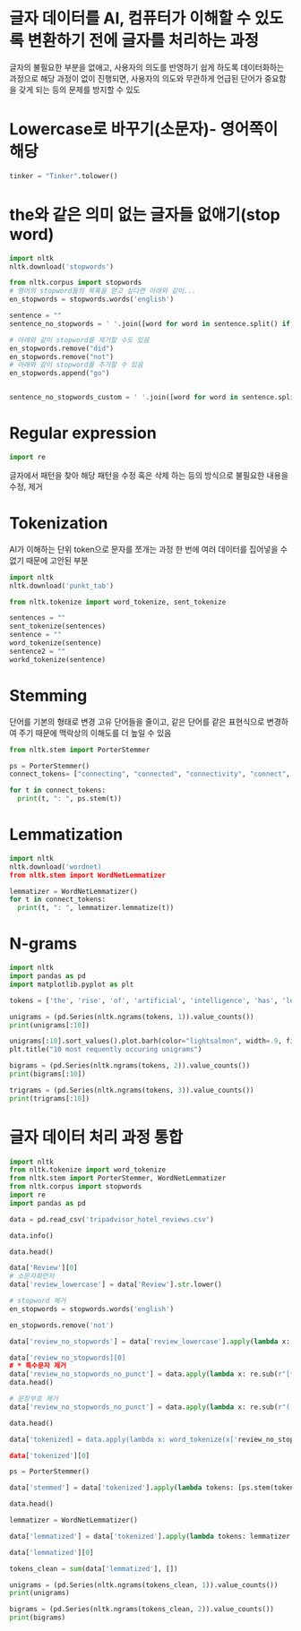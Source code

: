 # 글자 데이터를 AI, 컴퓨터가 이해할 수 있도록 변환하기 전에 글자를 처리하는 과정
글자의 불필요한 부분을 없애고, 사용자의 의도를 반영하기 쉽게 하도록 데이터화하는 과정으로
해당 과정이 없이 진행되면, 사용자의 의도와 무관하게 언급된 단어가 중요함을 갖게 되는 등의 문제를 방지할 수 있도

# Lowercase로 바꾸기(소문자)- 영어쪽이 해당
```python
tinker = "Tinker".tolower()
```

# the와 같은 의미 없는 글자들 없애기(stop word)
```python
import nltk
nltk.download('stopwords')

from nltk.corpus import stopwords
# 영어의 stopword들의 목록을 얻고 싶다면 아래와 같이...
en_stopwords = stopwords.words('english')

sentence = ""
sentence_no_stopwords = ' '.join([word for word in sentence.split() if word not in en_stopwords])

# 아래와 같이 stopword를 제거할 수도 있음
en_stopwords.remove("did")
en_stopwords.remove("not")
# 아래와 같이 stopword를 추가할 수 있음
en_stopwords.append("go")


sentence_no_stopwords_custom = ' '.join([word for word in sentence.split() if word not in en_stopwords])
```

# Regular expression
```python
import re


```
글자에서 패턴을 찾아 해당 패턴을 수정 혹은 삭제 하는 등의 방식으로 불필요한 내용을 수정, 제거

# Tokenization
AI가 이해하는 단위 token으로 문자를 쪼개는 과정
한 번에 여러 데이터를 집어넣을 수 없기 때문에 고안된 부분
```python
import nltk
nltk.download('punkt_tab')

from nltk.tokenize import word_tokenize, sent_tokenize

sentences = ""
sent_tokenize(sentences)
sentence = ""
word_tokenize(sentence)
sentence2 = ""
workd_tokenize(sentence)
```

# Stemming
단어를 기본의 형태로 변경
고유 단어들을 줄이고, 같은 단어를 같은 표현식으로 변경하여 주기 때문에 맥락상의 이해도를 더 높일 수 있음

```python
from nltk.stem import PorterStemmer

ps = PorterStemmer()
connect_tokens= ["connecting", "connected", "connectivity", "connect", "connects"]

for t in connect_tokens:
  print(t, ": ", ps.stem(t))


```

# Lemmatization

```python
import nltk
nltk.download('wordnet)
from nltk.stem import WordNetLemmatizer

lemmatizer = WordNetLemmatizer()
for t in connect_tokens:
  print(t, ": ", lemmatizer.lemmatize(t))

```

# N-grams

```python
import nltk
import pandas as pd
import matplotlib.pyplot as plt

tokens = ['the', 'rise', 'of', 'artificial', 'intelligence', 'has', 'led', 'to', 'significant']

unigrams = (pd.Series(nltk.ngrams(tokens, 1)).value_counts())
print(unigrams[:10])

unigrams[:10].sort_values().plot.barh(color="lightsalmon", width=.9, figsize=(12, 8))
plt.title("10 most requently occuring unigrams")

bigrams = (pd.Series(nltk.ngrams(tokens, 2)).value_counts())
print(bigrams[:10])

trigrams = (pd.Series(nltk.ngrams(tokens, 3)).value_counts())
print(trigrams[:10])
```

# 글자 데이터 처리 과정 통합
```python
import nltk
from nltk.tokenize import word_tokenize
from nltk.stem import PorterStemmer, WordNetLemmatizer
from nltk.corpus import stopwords
import re
import pandas as pd

data = pd.read_csv('tripadvisor_hotel_reviews.csv')

data.info()

data.head()

data['Review'][0]
# 소문자화먼저
data['review_lowercase'] = data['Review'].str.lower()

# stopword 제거
en_stopwords = stopwords.words('english')

en_stopwords.remove('not')

data['review_no_stopwords'] = data['review_lowercase'].apply(lambda x: ' '.join([word for word in x.split() if word not in en_stopwords]))

data['review_no_stopwords][0]
# * 특수문자 제거
data['review_no_stopwords_no_punct'] = data.apply(lambda x: re.sub(r"[*]", "star", x['review_no_stopwords']), axis=1)
data.head()

# 문장부호 제거
data['review_no_stopwords_no_punct'] = data.apply(lambda x: re.sub(r"([^\w\s])", "", x['review_no_stopwords_no_punct']), axis=1)

data.head()

data['tokenized] = data.apply(lambda x: word_tokenize(x['review_no_stopwords_no_punct']), axis=1)

data['tokenized'][0]

ps = PorterStemmer()

data['stemmed'] = data['tokenized'].apply(lambda tokens: [ps.stem(token) for token in tokens])

data.head()

lemmatizer = WordNetLemmatizer()

data['lemmatized'] = data['tokenized'].apply(lambda tokens: lemmatizer.lemmatize(token) for token in tokens)

data['lemmatized'][0]

tokens_clean = sum(data['lemmatized'], [])

unigrams = (pd.Series(nltk.ngrams(tokens_clean, 1)).value_counts())
print(unigrams)

bigrams = (pd.Series(nltk.ngrams(tokens_clean, 2)).value_counts())
print(bigrams)



```
